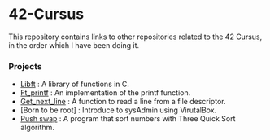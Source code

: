 # 42-Cursus

This repository contains links to other repositories related to the 42 Cursus, in the order which I have been doing it.

 <h3>Projects</h3>

- [Libft](https://github.com/jortiz-m/libft) : A library of functions in C.
- [Ft_printf](https://github.com/jortiz-m/Printf) : An implementation of the printf function.
- [Get_next_line](https://github.com/jortiz-m/get_next_line) : A function to read a line from a file descriptor.
- [Born to be root] : Introduce to sysAdmin using VirutalBox.
- [Push swap](https://github.com/jortiz-m/Get_next_line) : A program that sort numbers with Three Quick Sort algorithm.
